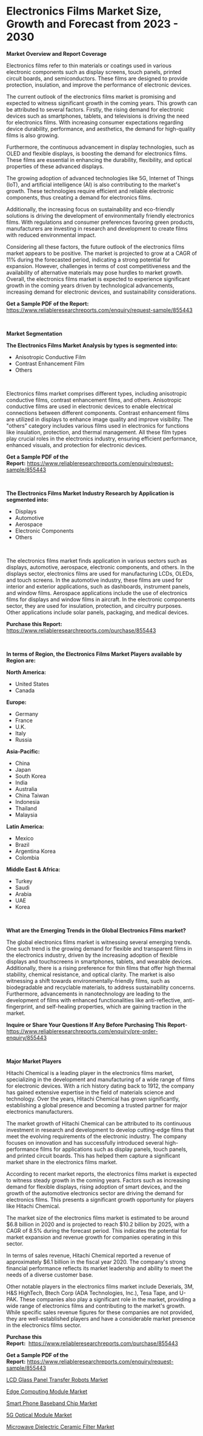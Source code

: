 <p><h1>Electronics Films Market Size, Growth and Forecast from 2023 - 2030</h1></p><p><strong>Market Overview and Report Coverage</strong></p>
<p><p>Electronics films refer to thin materials or coatings used in various electronic components such as display screens, touch panels, printed circuit boards, and semiconductors. These films are designed to provide protection, insulation, and improve the performance of electronic devices.</p><p>The current outlook of the electronics films market is promising and expected to witness significant growth in the coming years. This growth can be attributed to several factors. Firstly, the rising demand for electronic devices such as smartphones, tablets, and televisions is driving the need for electronics films. With increasing consumer expectations regarding device durability, performance, and aesthetics, the demand for high-quality films is also growing.</p><p>Furthermore, the continuous advancement in display technologies, such as OLED and flexible displays, is boosting the demand for electronics films. These films are essential in enhancing the durability, flexibility, and optical properties of these advanced displays.</p><p>The growing adoption of advanced technologies like 5G, Internet of Things (IoT), and artificial intelligence (AI) is also contributing to the market's growth. These technologies require efficient and reliable electronic components, thus creating a demand for electronics films.</p><p>Additionally, the increasing focus on sustainability and eco-friendly solutions is driving the development of environmentally friendly electronics films. With regulations and consumer preferences favoring green products, manufacturers are investing in research and development to create films with reduced environmental impact.</p><p>Considering all these factors, the future outlook of the electronics films market appears to be positive. The market is projected to grow at a CAGR of 11% during the forecasted period, indicating a strong potential for expansion. However, challenges in terms of cost competitiveness and the availability of alternative materials may pose hurdles to market growth. Overall, the electronics films market is expected to experience significant growth in the coming years driven by technological advancements, increasing demand for electronic devices, and sustainability considerations.</p></p>
<p><strong>Get a Sample PDF of the Report:</strong> <a href="https://www.reliableresearchreports.com/enquiry/request-sample/855443">https://www.reliableresearchreports.com/enquiry/request-sample/855443</a></p>
<p>&nbsp;</p>
<p><strong>Market Segmentation</strong></p>
<p><strong>The Electronics Films Market Analysis by types is segmented into:</strong></p>
<p><ul><li>Anisotropic Conductive Film</li><li>Contrast Enhancement Film</li><li>Others</li></ul></p>
<p>&nbsp;</p>
<p><p>Electronics films market comprises different types, including anisotropic conductive films, contrast enhancement films, and others. Anisotropic conductive films are used in electronic devices to enable electrical connections between different components. Contrast enhancement films are utilized in displays to enhance image quality and improve visibility. The "others" category includes various films used in electronics for functions like insulation, protection, and thermal management. All these film types play crucial roles in the electronics industry, ensuring efficient performance, enhanced visuals, and protection for electronic devices.</p></p>
<p><strong>Get a Sample PDF of the Report:</strong>&nbsp;<a href="https://www.reliableresearchreports.com/enquiry/request-sample/855443">https://www.reliableresearchreports.com/enquiry/request-sample/855443</a></p>
<p>&nbsp;</p>
<p><strong>The Electronics Films Market Industry Research by Application is segmented into:</strong></p>
<p><ul><li>Displays</li><li>Automotive</li><li>Aerospace</li><li>Electronic Components</li><li>Others</li></ul></p>
<p>&nbsp;</p>
<p><p>The electronics films market finds application in various sectors such as displays, automotive, aerospace, electronic components, and others. In the displays sector, electronics films are used for manufacturing LCDs, OLEDs, and touch screens. In the automotive industry, these films are used for interior and exterior applications, such as dashboards, instrument panels, and window films. Aerospace applications include the use of electronics films for displays and window films in aircraft. In the electronic components sector, they are used for insulation, protection, and circuitry purposes. Other applications include solar panels, packaging, and medical devices.</p></p>
<p><strong>Purchase this Report:</strong>&nbsp; <a href="https://www.reliableresearchreports.com/purchase/855443">https://www.reliableresearchreports.com/purchase/855443</a></p>
<p>&nbsp;</p>
<p><strong>In terms of Region, the Electronics Films Market Players available by Region are:</strong></p>
<p>
    <p> <strong> North America: </strong>
        <ul>
            <li>United States</li>
            <li>Canada</li>
        </ul>
        </p> 
    <p> <strong> Europe: </strong>
        <ul>
            <li>Germany</li>
            <li>France</li>
            <li>U.K.</li>
            <li>Italy</li>
            <li>Russia</li>
        </ul>
        </p> 
    <p> <strong> Asia-Pacific: </strong>
        <ul>
            <li>China</li>
            <li>Japan</li>
            <li>South Korea</li>
            <li>India</li>
            <li>Australia</li>
            <li>China Taiwan</li>
            <li>Indonesia</li>
            <li>Thailand</li>
            <li>Malaysia</li>
        </ul>
        </p> 
    <p> <strong> Latin America: </strong>
        <ul>
            <li>Mexico</li>
            <li>Brazil</li>
            <li>Argentina Korea</li>
            <li>Colombia</li>
        </ul>
        </p> 
    <p> <strong> Middle East & Africa: </strong>
        <ul>
            <li>Turkey</li>
            <li>Saudi</li>
            <li>Arabia</li>
            <li>UAE</li>
            <li>Korea</li>
        </ul>
    </p>
    </p>
<p>&nbsp;</p>
<p><strong>What are the Emerging Trends in the Global Electronics Films market?</strong></p>
<p><p>The global electronics films market is witnessing several emerging trends. One such trend is the growing demand for flexible and transparent films in the electronics industry, driven by the increasing adoption of flexible displays and touchscreens in smartphones, tablets, and wearable devices. Additionally, there is a rising preference for thin films that offer high thermal stability, chemical resistance, and optical clarity. The market is also witnessing a shift towards environmentally-friendly films, such as biodegradable and recyclable materials, to address sustainability concerns. Furthermore, advancements in nanotechnology are leading to the development of films with enhanced functionalities like anti-reflective, anti-fingerprint, and self-healing properties, which are gaining traction in the market.</p></p>
<p><strong>Inquire or Share Your Questions If Any Before Purchasing This Report</strong>- <a href="https://www.reliableresearchreports.com/enquiry/pre-order-enquiry/855443">https://www.reliableresearchreports.com/enquiry/pre-order-enquiry/855443</a></p>
<p>&nbsp;</p>
<p><strong>Major Market Players</strong></p>
<p><p>Hitachi Chemical is a leading player in the electronics films market, specializing in the development and manufacturing of a wide range of films for electronic devices. With a rich history dating back to 1912, the company has gained extensive expertise in the field of materials science and technology. Over the years, Hitachi Chemical has grown significantly, establishing a global presence and becoming a trusted partner for major electronics manufacturers.</p><p>The market growth of Hitachi Chemical can be attributed to its continuous investment in research and development to develop cutting-edge films that meet the evolving requirements of the electronic industry. The company focuses on innovation and has successfully introduced several high-performance films for applications such as display panels, touch panels, and printed circuit boards. This has helped them capture a significant market share in the electronics films market.</p><p>According to recent market reports, the electronics films market is expected to witness steady growth in the coming years. Factors such as increasing demand for flexible displays, rising adoption of smart devices, and the growth of the automotive electronics sector are driving the demand for electronics films. This presents a significant growth opportunity for players like Hitachi Chemical.</p><p>The market size of the electronics films market is estimated to be around $6.8 billion in 2020 and is projected to reach $10.2 billion by 2025, with a CAGR of 8.5% during the forecast period. This indicates the potential for market expansion and revenue growth for companies operating in this sector.</p><p>In terms of sales revenue, Hitachi Chemical reported a revenue of approximately $6.1 billion in the fiscal year 2020. The company's strong financial performance reflects its market leadership and ability to meet the needs of a diverse customer base.</p><p>Other notable players in the electronics films market include Dexerials, 3M, H&S HighTech, Btech Corp (ADA Technologies, Inc.), Tesa Tape, and U-PAK. These companies also play a significant role in the market, providing a wide range of electronics films and contributing to the market's growth. While specific sales revenue figures for these companies are not provided, they are well-established players and have a considerable market presence in the electronics films sector.</p></p>
<p><strong>Purchase this Report:</strong>&nbsp;&nbsp;<a href="https://www.reliableresearchreports.com/purchase/855443">https://www.reliableresearchreports.com/purchase/855443</a></p>
<p></p>
<p><strong>Get a Sample PDF of the Report:</strong>&nbsp;<a href="https://www.reliableresearchreports.com/enquiry/request-sample/855443">https://www.reliableresearchreports.com/enquiry/request-sample/855443</a></p>
<p><p><a href="https://medium.com/@stand.tough.park/lcd-glass-panel-transfer-robots-market-trends-forecast-and-competitive-analysis-to-2030-5b62c2a8c3fd">LCD Glass Panel Transfer Robots Market</a></p><p><a href="https://medium.com/@fifth.dress.cause/edge-computing-module-market-report-reveals-the-latest-trends-and-growth-opportunities-of-this-d979c233eb86">Edge Computing Module Market</a></p><p><a href="https://medium.com/@wine.sight.theme/smart-phone-baseband-chip-market-size-market-outlook-and-market-forecast-2023-to-2030-6fc6069ba4a3">Smart Phone Baseband Chip Market</a></p><p><a href="https://medium.com/@noise.asset.organ/5g-optical-module-market-outlook-industry-overview-and-forecast-2023-to-2030-e9ab58448c06">5G Optical Module Market</a></p><p><a href="https://medium.com/@soap.equip.win/microwave-dielectric-ceramic-filter-market-the-key-to-successful-business-strategy-forecast-till-ebbf3f168093">Microwave Dielectric Ceramic Filter Market</a></p></p>